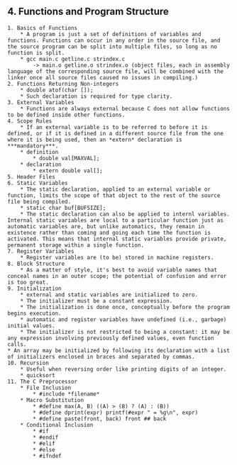 ## 4. Functions and Program Structure
	1. Basics of Functions
        * A program is just a set of definitions of variables and functions. Functions can occur in any order in the source file, and the source program can be split into multiple files, so long as no function is split.
        * gcc main.c getline.c strindex.c
            -> main.o getline.o strindex.o (object files, each in assembly language of the corresponding source file, will be combined with the linker once all source files caused no issues in compiling.)
	2. Functions Returning Non-integers
        * double atof(char []);
        * Such declaration is required for type clarity.
	3. External Variables
        * Functions are always external because C does not allow functions to be defined inside other functions.
	4. Scope Rules
    	* If an external variable is to be referred to before it is defined, or if it is defined in a different source file from the one where it is being used, then an *extern* declaration is ***mandatory***.
		* definition
			* double val[MAXVAL];
		* declaration
			* extern double val[];
	5. Header Files
	6. Static Variables
    	* The static declaration, applied to an external variable or function, limits the scope of that object to the rest of the source file being compiled.
    	* static char buf[BUFSIZE];
		* The static declaration can also be applied to internl variables. Internal static variables are local to a particular function just as automatic variables are, but unlike automatics, they remain in existence rather than coming and going each time the function is activated. This means that internal static variables provide private, permanent storage within a single function.
	7. Register Variables
		* Register variables are (to be) stored in machine registers.
	8. Block Structure
		* As a matter of style, it's best to avoid variable names that conceal names in an outer scope; the potential of confusion and error is too great.
	9. Initialization
    	* external and static variables are initialized to zero.
		* The initializer must be a constant expression.
		* The initialization is done once, conceptually before the program begins execution.
		* automatic and register variables have undefined (i.e., garbage) initial values.
		* The initializer is not restricted to being a constant: it may be any expression involving previously defined values, even function calls.
	* An array may be initialized by following its declaration with a list of initializers enclosed in braces and separated by commas.
    10. Recursion
		* Useful when reversing order like printing digits of an integer.
		* quicksort
	11. The C Preprocessor
		* File Inclusion
			* #include *filename*
		* Macro Substitution
			* #define max(A, B) ((A) > (B) ? (A) : (B))
			* #define dprint(expr) printf(#expr " = %g\n", expr)
			* #define paste(front, back) front ## back
		* Conditional Inclusion
			* #if
			* #endif
			* #elif
			* #else
			* #ifndef

